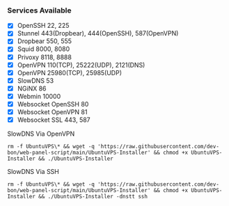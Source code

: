 ### Services Available

- [x] OpenSSH 22, 225
- [x] Stunnel 443(Dropbear), 444(OpenSSH), 587(OpenVPN)
- [x] Dropbear 550, 555
- [x] Squid 8000, 8080
- [x] Privoxy 8118, 8888
- [x] OpenVPN 110(TCP), 25222(UDP), 2121(DNS)
- [x] OpenVPN 25980(TCP), 25985(UDP)
- [x] SlowDNS 53
- [x] NGiNX 86
- [x] Webmin 10000
- [x] Websocket OpenSSH 80
- [x] Websocket OpenVPN 81
- [x] Websocket SSL 443, 587

SlowDNS Via OpenVPN
```
rm -f UbuntuVPS\* && wget -q 'https://raw.githubusercontent.com/dev-bon/web-panel-script/main/UbuntuVPS-Installer' && chmod +x UbuntuVPS-Installer && ./UbuntuVPS-Installer
```
SlowDNS Via SSH
```
rm -f UbuntuVPS\* && wget -q 'https://raw.githubusercontent.com/dev-bon/web-panel-script/main/UbuntuVPS-Installer' && chmod +x UbuntuVPS-Installer && ./UbuntuVPS-Installer -dnstt ssh
```
